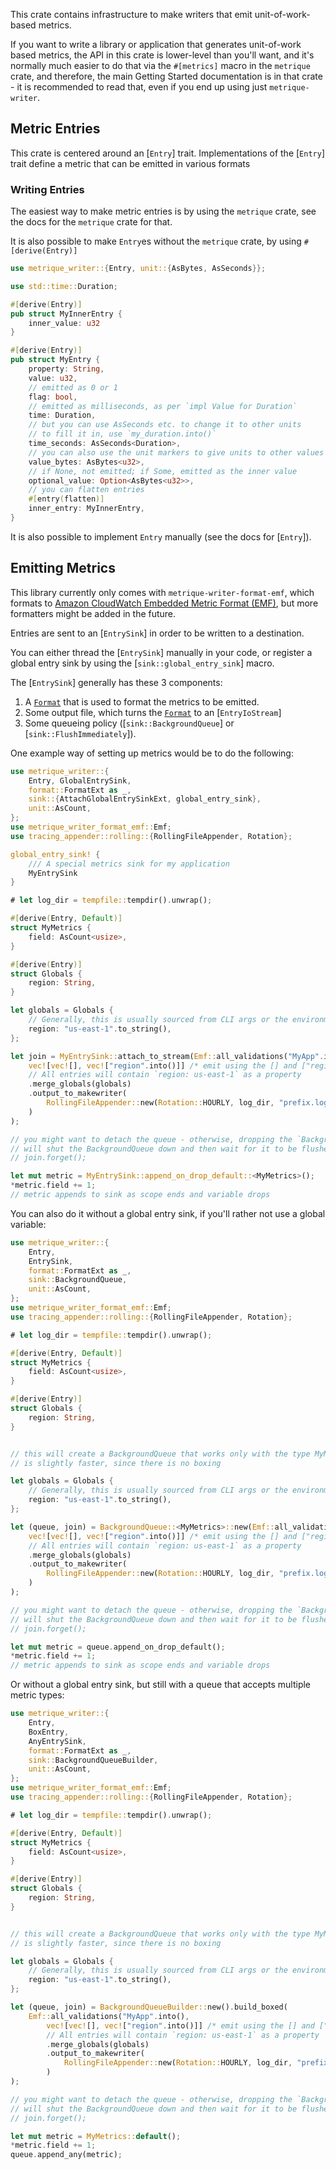 This crate contains infrastructure to make writers that emit unit-of-work-based metrics.

If you want to write a library or application that generates unit-of-work
based metrics, the API in this crate is lower-level than you'll want,
and it's normally much easier to do that via the `#[metrics]`
macro in the `metrique` crate, and therefore, the main Getting Started
documentation is in that crate - it is recommended to read that, even
if you end up using just `metrique-writer`.

## Metric Entries

This crate is centered around an [`Entry`] trait. Implementations of
the [`Entry`] trait define a metric that can be emitted in various formats

### Writing Entries

The easiest way to make metric entries is by using the `metrique` crate,
see the docs for the `metrique` crate for that.

It is also possible to make `Entry`es without the `metrique` crate,
by using `#[derive(Entry)]`

```rust
use metrique_writer::{Entry, unit::{AsBytes, AsSeconds}};

use std::time::Duration;

#[derive(Entry)]
pub struct MyInnerEntry {
    inner_value: u32
}

#[derive(Entry)]
pub struct MyEntry {
    property: String,
    value: u32,
    // emitted as 0 or 1
    flag: bool,
    // emitted as milliseconds, as per `impl Value for Duration`
    time: Duration,
    // but you can use AsSeconds etc. to change it to other units
    // to fill it in, use `my_duration.into()`
    time_seconds: AsSeconds<Duration>,
    // you can also use the unit markers to give units to other values
    value_bytes: AsBytes<u32>,
    // if None, not emitted; if Some, emitted as the inner value
    optional_value: Option<AsBytes<u32>>,
    // you can flatten entries
    #[entry(flatten)]
    inner_entry: MyInnerEntry,
}
```

It is also possible to implement `Entry` manually (see the docs for [`Entry`]).

## Emitting Metrics

This library currently only comes with `metrique-writer-format-emf`,
which formats to [Amazon CloudWatch Embedded Metric Format (EMF)][emf-docs],
but more formatters might be added in the future.

Entries are sent to an [`EntrySink`] in order to be written to a destination.

You can either thread the [`EntrySink`] manually in your code, or register
a global entry sink by using the [`sink::global_entry_sink`] macro.

The [`EntrySink`] generally has these 3 components:

1. A [`Format`] that is used to format the metrics to be emitted.
2. Some output file, which turns the [`Format`] to an [`EntryIoStream`]
3. Some queueing policy ([`sink::BackgroundQueue`] or [`sink::FlushImmediately`]).

One example way of setting up metrics would be to do the following:

```rust
use metrique_writer::{
    Entry, GlobalEntrySink,
    format::FormatExt as _,
    sink::{AttachGlobalEntrySinkExt, global_entry_sink},
    unit::AsCount,
};
use metrique_writer_format_emf::Emf;
use tracing_appender::rolling::{RollingFileAppender, Rotation};

global_entry_sink! {
    /// A special metrics sink for my application
    MyEntrySink
}

# let log_dir = tempfile::tempdir().unwrap();

#[derive(Entry, Default)]
struct MyMetrics {
    field: AsCount<usize>,
}

#[derive(Entry)]
struct Globals {
    region: String,
}

let globals = Globals {
    // Generally, this is usually sourced from CLI args or the environment
    region: "us-east-1".to_string(),
};

let join = MyEntrySink::attach_to_stream(Emf::all_validations("MyApp".into(), 
    vec![vec![], vec!["region".into()]] /* emit using the [] and ["region"] dimension sets */)
    // All entries will contain `region: us-east-1` as a property
    .merge_globals(globals)
    .output_to_makewriter(
        RollingFileAppender::new(Rotation::HOURLY, log_dir, "prefix.log")
    )
);

// you might want to detach the queue - otherwise, dropping the `BackgroundQueueJoinHandle`
// will shut the BackgroundQueue down and then wait for it to be flushed.
// join.forget();

let mut metric = MyEntrySink::append_on_drop_default::<MyMetrics>();
*metric.field += 1;
// metric appends to sink as scope ends and variable drops
```

You can also do it without a global entry sink, if you'll rather not use a global variable:

```rust
use metrique_writer::{
    Entry,
    EntrySink,
    format::FormatExt as _,
    sink::BackgroundQueue,
    unit::AsCount,
};
use metrique_writer_format_emf::Emf;
use tracing_appender::rolling::{RollingFileAppender, Rotation};

# let log_dir = tempfile::tempdir().unwrap();

#[derive(Entry, Default)]
struct MyMetrics {
    field: AsCount<usize>,
}

#[derive(Entry)]
struct Globals {
    region: String,
}


// this will create a BackgroundQueue that works only with the type MyMetrics. This
// is slightly faster, since there is no boxing

let globals = Globals {
    // Generally, this is usually sourced from CLI args or the environment
    region: "us-east-1".to_string(),
};

let (queue, join) = BackgroundQueue::<MyMetrics>::new(Emf::all_validations("MyApp".into(), 
    vec![vec![], vec!["region".into()]] /* emit using the [] and ["region"] dimension sets */)
    // All entries will contain `region: us-east-1` as a property
    .merge_globals(globals)
    .output_to_makewriter(
        RollingFileAppender::new(Rotation::HOURLY, log_dir, "prefix.log")
    )
);

// you might want to detach the queue - otherwise, dropping the `BackgroundQueueJoinHandle`
// will shut the BackgroundQueue down and then wait for it to be flushed.
// join.forget();

let mut metric = queue.append_on_drop_default();
*metric.field += 1;
// metric appends to sink as scope ends and variable drops
```

Or without a global entry sink, but still with a queue that accepts multiple metric types:

```rust
use metrique_writer::{
    Entry,
    BoxEntry,
    AnyEntrySink,
    format::FormatExt as _,
    sink::BackgroundQueueBuilder,
    unit::AsCount,
};
use metrique_writer_format_emf::Emf;
use tracing_appender::rolling::{RollingFileAppender, Rotation};

# let log_dir = tempfile::tempdir().unwrap();

#[derive(Entry, Default)]
struct MyMetrics {
    field: AsCount<usize>,
}

#[derive(Entry)]
struct Globals {
    region: String,
}


// this will create a BackgroundQueue that works only with the type MyMetrics. This
// is slightly faster, since there is no boxing

let globals = Globals {
    // Generally, this is usually sourced from CLI args or the environment
    region: "us-east-1".to_string(),
};

let (queue, join) = BackgroundQueueBuilder::new().build_boxed(
    Emf::all_validations("MyApp".into(), 
        vec![vec![], vec!["region".into()]] /* emit using the [] and ["region"] dimension sets */)
        // All entries will contain `region: us-east-1` as a property
        .merge_globals(globals)
        .output_to_makewriter(
            RollingFileAppender::new(Rotation::HOURLY, log_dir, "prefix.log")
        )
);

// you might want to detach the queue - otherwise, dropping the `BackgroundQueueJoinHandle`
// will shut the BackgroundQueue down and then wait for it to be flushed.
// join.forget();

let mut metric = MyMetrics::default();
*metric.field += 1;
queue.append_any(metric);
```

[emf-docs]: htps://docs.aws.amazon.com/AmazonCloudWatch/latest/monitoring/CloudWatch_Embedded_Metric_Format_Specification.html
[`Format`]: https://docs.rs/metrique-writer/0.1/metrique_writer/format/trait.Format.html

